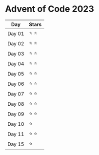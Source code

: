 # Advent of Code 2023
 
| Day | Stars |
| --- | --- |
| Day 01 | ⭐ ⭐ |
| Day 02 | ⭐ ⭐ |
| Day 03 | ⭐ ⭐ |
| Day 04 | ⭐ ⭐ |
| Day 05 | ⭐ ⭐ |
| Day 06 | ⭐ ⭐ |
| Day 07 | ⭐ ⭐ |
| Day 08 | ⭐ ⭐ |
| Day 09 | ⭐ ⭐ |
| Day 10 | ⭐ |
| Day 11 | ⭐ ⭐ |
| Day 15 | ⭐ |